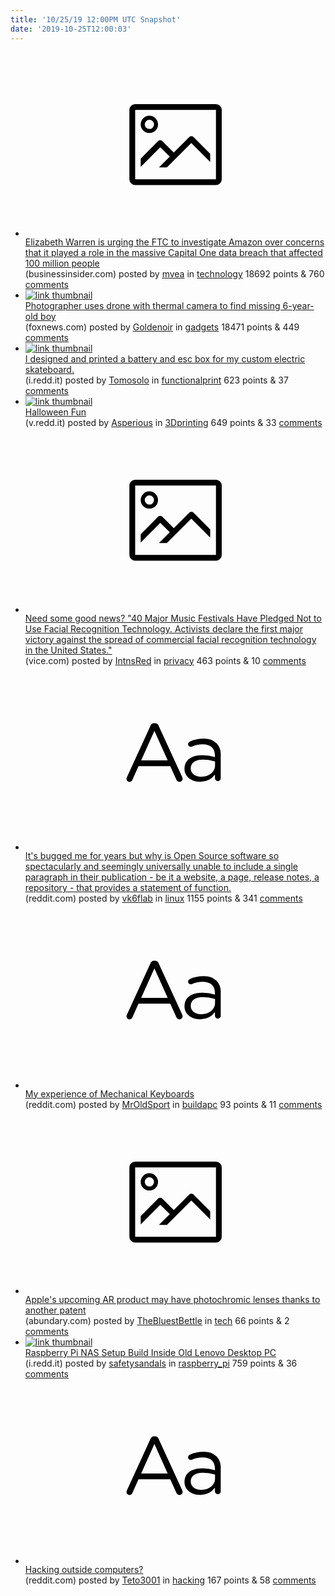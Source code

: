 ```yaml
---
title: '10/25/19 12:00PM UTC Snapshot'
date: '2019-10-25T12:00:03'
---
```

<ul>
<li><a href='https://www.businessinsider.com/senators-urge-ftc-investigate-amazon-over-capital-one-data-breach-2019-10'><svg version='1.1' viewBox='-34 -14 104 64' preserveAspectRatio='xMidYMid meet' xmlns='http://www.w3.org/2000/svg' xmlns:xlink='http://www.w3.org/1999/xlink'>
    <title>link thumbnail</title>
    <path d='M32,4H4A2,2,0,0,0,2,6V30a2,2,0,0,0,2,2H32a2,2,0,0,0,2-2V6A2,2,0,0,0,32,4ZM4,30V6H32V30Z'></path>
    <path d='M8.92,14a3,3,0,1,0-3-3A3,3,0,0,0,8.92,14Zm0-4.6A1.6,1.6,0,1,1,7.33,11,1.6,1.6,0,0,1,8.92,9.41Z'></path>
    <path d='M22.78,15.37l-5.4,5.4-4-4a1,1,0,0,0-1.41,0L5.92,22.9v2.83l6.79-6.79L16,22.18l-3.75,3.75H15l8.45-8.45L30,24V21.18l-5.81-5.81A1,1,0,0,0,22.78,15.37Z'></path>
</svg></a><div><div class='linkTitle'><a href='https://www.businessinsider.com/senators-urge-ftc-investigate-amazon-over-capital-one-data-breach-2019-10'>Elizabeth Warren is urging the FTC to investigate Amazon over concerns that it played a role in the massive Capital One data breach that affected 100 million people</a></div>(businessinsider.com) posted by <a href='https://www.reddit.com/user/mvea'>mvea</a> in <a href='https://www.reddit.com/r/technology'>technology</a> 18692 points & 760 <a href='https://www.reddit.com/r/technology/comments/dmlg06/elizabeth_warren_is_urging_the_ftc_to_investigate/'>comments</a></div></li>

<li><a href='https://www.foxnews.com/us/minnesota-boy-thermal-camera-drone'><img src='https://a.thumbs.redditmedia.com/yLuRffkuFzNdsfyMScBsHwVNT6uOHuWPoIynI0Flg10.jpg' alt='link thumbnail'></a><div><div class='linkTitle'><a href='https://www.foxnews.com/us/minnesota-boy-thermal-camera-drone'>Photographer uses drone with thermal camera to find missing 6-year-old boy</a></div>(foxnews.com) posted by <a href='https://www.reddit.com/user/Goldenoir'>Goldenoir</a> in <a href='https://www.reddit.com/r/gadgets'>gadgets</a> 18471 points & 449 <a href='https://www.reddit.com/r/gadgets/comments/dmj7vb/photographer_uses_drone_with_thermal_camera_to/'>comments</a></div></li>

<li><a href='https://i.redd.it/182sozlvkmu31.png'><img src='https://b.thumbs.redditmedia.com/XcAx9LP1G52pkOxqYu3PdJMiYYqV47Fw5UXzso47qTw.jpg' alt='link thumbnail'></a><div><div class='linkTitle'><a href='https://i.redd.it/182sozlvkmu31.png'>I designed and printed a battery and esc box for my custom electric skateboard.</a></div>(i.redd.it) posted by <a href='https://www.reddit.com/user/Tomosolo'>Tomosolo</a> in <a href='https://www.reddit.com/r/functionalprint'>functionalprint</a> 623 points & 37 <a href='https://www.reddit.com/r/functionalprint/comments/dmt07z/i_designed_and_printed_a_battery_and_esc_box_for/'>comments</a></div></li>

<li><a href='https://v.redd.it/lqjqsex94mu31'><img src='https://a.thumbs.redditmedia.com/RH1kEeIhD3jmdsHwi1kpgzdVOpCc6shMpml21pF67S8.jpg' alt='link thumbnail'></a><div><div class='linkTitle'><a href='https://v.redd.it/lqjqsex94mu31'>Halloween Fun</a></div>(v.redd.it) posted by <a href='https://www.reddit.com/user/Asperious'>Asperious</a> in <a href='https://www.reddit.com/r/3Dprinting'>3Dprinting</a> 649 points & 33 <a href='https://www.reddit.com/r/3Dprinting/comments/dms2ui/halloween_fun/'>comments</a></div></li>

<li><a href='https://www.vice.com/en_us/article/ywakpj/40-major-music-festivals-have-pledged-not-to-use-facial-recognition-technology'><svg version='1.1' viewBox='-34 -14 104 64' preserveAspectRatio='xMidYMid meet' xmlns='http://www.w3.org/2000/svg' xmlns:xlink='http://www.w3.org/1999/xlink'>
    <title>link thumbnail</title>
    <path d='M32,4H4A2,2,0,0,0,2,6V30a2,2,0,0,0,2,2H32a2,2,0,0,0,2-2V6A2,2,0,0,0,32,4ZM4,30V6H32V30Z'></path>
    <path d='M8.92,14a3,3,0,1,0-3-3A3,3,0,0,0,8.92,14Zm0-4.6A1.6,1.6,0,1,1,7.33,11,1.6,1.6,0,0,1,8.92,9.41Z'></path>
    <path d='M22.78,15.37l-5.4,5.4-4-4a1,1,0,0,0-1.41,0L5.92,22.9v2.83l6.79-6.79L16,22.18l-3.75,3.75H15l8.45-8.45L30,24V21.18l-5.81-5.81A1,1,0,0,0,22.78,15.37Z'></path>
</svg></a><div><div class='linkTitle'><a href='https://www.vice.com/en_us/article/ywakpj/40-major-music-festivals-have-pledged-not-to-use-facial-recognition-technology'>Need some good news? "40 Major Music Festivals Have Pledged Not to Use Facial Recognition Technology. Activists declare the first major victory against the spread of commercial facial recognition technology in the United States."</a></div>(vice.com) posted by <a href='https://www.reddit.com/user/IntnsRed'>IntnsRed</a> in <a href='https://www.reddit.com/r/privacy'>privacy</a> 463 points & 10 <a href='https://www.reddit.com/r/privacy/comments/dmrs4a/need_some_good_news_40_major_music_festivals_have/'>comments</a></div></li>

<li><a href='https://www.reddit.com/r/linux/comments/dmns9t/its_bugged_me_for_years_but_why_is_open_source/'><svg version='1.1' viewBox='-34 -12 104 64' preserveAspectRatio='xMidYMid slice' xmlns='http://www.w3.org/2000/svg' xmlns:xlink='http://www.w3.org/1999/xlink'>
    <title>text link thumbnail</title>
    <path d='M12.19,8.84a1.45,1.45,0,0,0-1.4-1h-.12a1.46,1.46,0,0,0-1.42,1L1.14,26.56a1.29,1.29,0,0,0-.14.59,1,1,0,0,0,1,1,1.12,1.12,0,0,0,1.08-.77l2.08-4.65h11l2.08,4.59a1.24,1.24,0,0,0,1.12.83,1.08,1.08,0,0,0,1.08-1.08,1.64,1.64,0,0,0-.14-.57ZM6.08,20.71l4.59-10.22,4.6,10.22Z'>
    </path>
    <path d='M32.24,14.78A6.35,6.35,0,0,0,27.6,13.2a11.36,11.36,0,0,0-4.7,1,1,1,0,0,0-.58.89,1,1,0,0,0,.94.92,1.23,1.23,0,0,0,.39-.08,8.87,8.87,0,0,1,3.72-.81c2.7,0,4.28,1.33,4.28,3.92v.5a15.29,15.29,0,0,0-4.42-.61c-3.64,0-6.14,1.61-6.14,4.64v.05c0,2.95,2.7,4.48,5.37,4.48a6.29,6.29,0,0,0,5.19-2.48V26.9a1,1,0,0,0,1,1,1,1,0,0,0,1-1.06V19A5.71,5.71,0,0,0,32.24,14.78Zm-.56,7.7c0,2.28-2.17,3.89-4.81,3.89-1.94,0-3.61-1.06-3.61-2.86v-.06c0-1.8,1.5-3,4.2-3a15.2,15.2,0,0,1,4.22.61Z'>
    </path>
</svg></a><div><div class='linkTitle'><a href='https://www.reddit.com/r/linux/comments/dmns9t/its_bugged_me_for_years_but_why_is_open_source/'>It's bugged me for years but why is Open Source software so spectacularly and seemingly universally unable to include a single paragraph in their publication - be it a website, a page, release notes, a repository - that provides a statement of function.</a></div>(reddit.com) posted by <a href='https://www.reddit.com/user/vk6flab'>vk6flab</a> in <a href='https://www.reddit.com/r/linux'>linux</a> 1155 points & 341 <a href='https://www.reddit.com/r/linux/comments/dmns9t/its_bugged_me_for_years_but_why_is_open_source/'>comments</a></div></li>

<li><a href='https://www.reddit.com/r/buildapc/comments/dmuyez/my_experience_of_mechanical_keyboards/'><svg version='1.1' viewBox='-34 -12 104 64' preserveAspectRatio='xMidYMid slice' xmlns='http://www.w3.org/2000/svg' xmlns:xlink='http://www.w3.org/1999/xlink'>
    <title>text link thumbnail</title>
    <path d='M12.19,8.84a1.45,1.45,0,0,0-1.4-1h-.12a1.46,1.46,0,0,0-1.42,1L1.14,26.56a1.29,1.29,0,0,0-.14.59,1,1,0,0,0,1,1,1.12,1.12,0,0,0,1.08-.77l2.08-4.65h11l2.08,4.59a1.24,1.24,0,0,0,1.12.83,1.08,1.08,0,0,0,1.08-1.08,1.64,1.64,0,0,0-.14-.57ZM6.08,20.71l4.59-10.22,4.6,10.22Z'>
    </path>
    <path d='M32.24,14.78A6.35,6.35,0,0,0,27.6,13.2a11.36,11.36,0,0,0-4.7,1,1,1,0,0,0-.58.89,1,1,0,0,0,.94.92,1.23,1.23,0,0,0,.39-.08,8.87,8.87,0,0,1,3.72-.81c2.7,0,4.28,1.33,4.28,3.92v.5a15.29,15.29,0,0,0-4.42-.61c-3.64,0-6.14,1.61-6.14,4.64v.05c0,2.95,2.7,4.48,5.37,4.48a6.29,6.29,0,0,0,5.19-2.48V26.9a1,1,0,0,0,1,1,1,1,0,0,0,1-1.06V19A5.71,5.71,0,0,0,32.24,14.78Zm-.56,7.7c0,2.28-2.17,3.89-4.81,3.89-1.94,0-3.61-1.06-3.61-2.86v-.06c0-1.8,1.5-3,4.2-3a15.2,15.2,0,0,1,4.22.61Z'>
    </path>
</svg></a><div><div class='linkTitle'><a href='https://www.reddit.com/r/buildapc/comments/dmuyez/my_experience_of_mechanical_keyboards/'>My experience of Mechanical Keyboards</a></div>(reddit.com) posted by <a href='https://www.reddit.com/user/MrOldSport'>MrOldSport</a> in <a href='https://www.reddit.com/r/buildapc'>buildapc</a> 93 points & 11 <a href='https://www.reddit.com/r/buildapc/comments/dmuyez/my_experience_of_mechanical_keyboards/'>comments</a></div></li>

<li><a href='https://abundary.com/apple-ar-glasses-photochromatic-lenses/?utm_source=reddit'><svg version='1.1' viewBox='-34 -14 104 64' preserveAspectRatio='xMidYMid meet' xmlns='http://www.w3.org/2000/svg' xmlns:xlink='http://www.w3.org/1999/xlink'>
    <title>link thumbnail</title>
    <path d='M32,4H4A2,2,0,0,0,2,6V30a2,2,0,0,0,2,2H32a2,2,0,0,0,2-2V6A2,2,0,0,0,32,4ZM4,30V6H32V30Z'></path>
    <path d='M8.92,14a3,3,0,1,0-3-3A3,3,0,0,0,8.92,14Zm0-4.6A1.6,1.6,0,1,1,7.33,11,1.6,1.6,0,0,1,8.92,9.41Z'></path>
    <path d='M22.78,15.37l-5.4,5.4-4-4a1,1,0,0,0-1.41,0L5.92,22.9v2.83l6.79-6.79L16,22.18l-3.75,3.75H15l8.45-8.45L30,24V21.18l-5.81-5.81A1,1,0,0,0,22.78,15.37Z'></path>
</svg></a><div><div class='linkTitle'><a href='https://abundary.com/apple-ar-glasses-photochromatic-lenses/?utm_source=reddit'>Apple's upcoming AR product may have photochromic lenses thanks to another patent</a></div>(abundary.com) posted by <a href='https://www.reddit.com/user/TheBluestBettle'>TheBluestBettle</a> in <a href='https://www.reddit.com/r/tech'>tech</a> 66 points & 2 <a href='https://www.reddit.com/r/tech/comments/dmvaaq/apples_upcoming_ar_product_may_have_photochromic/'>comments</a></div></li>

<li><a href='https://i.redd.it/7g5eix3zuju31.jpg'><img src='https://b.thumbs.redditmedia.com/lN0tnyVTrR7oOOIxLX6t-FkWCWjWkzXU0W1KVswr__I.jpg' alt='link thumbnail'></a><div><div class='linkTitle'><a href='https://i.redd.it/7g5eix3zuju31.jpg'>Raspberry Pi NAS Setup Build Inside Old Lenovo Desktop PC</a></div>(i.redd.it) posted by <a href='https://www.reddit.com/user/safetysandals'>safetysandals</a> in <a href='https://www.reddit.com/r/raspberry_pi'>raspberry_pi</a> 759 points & 36 <a href='https://www.reddit.com/r/raspberry_pi/comments/dmmdb0/raspberry_pi_nas_setup_build_inside_old_lenovo/'>comments</a></div></li>

<li><a href='https://www.reddit.com/r/hacking/comments/dms67p/hacking_outside_computers/'><svg version='1.1' viewBox='-34 -12 104 64' preserveAspectRatio='xMidYMid slice' xmlns='http://www.w3.org/2000/svg' xmlns:xlink='http://www.w3.org/1999/xlink'>
    <title>text link thumbnail</title>
    <path d='M12.19,8.84a1.45,1.45,0,0,0-1.4-1h-.12a1.46,1.46,0,0,0-1.42,1L1.14,26.56a1.29,1.29,0,0,0-.14.59,1,1,0,0,0,1,1,1.12,1.12,0,0,0,1.08-.77l2.08-4.65h11l2.08,4.59a1.24,1.24,0,0,0,1.12.83,1.08,1.08,0,0,0,1.08-1.08,1.64,1.64,0,0,0-.14-.57ZM6.08,20.71l4.59-10.22,4.6,10.22Z'>
    </path>
    <path d='M32.24,14.78A6.35,6.35,0,0,0,27.6,13.2a11.36,11.36,0,0,0-4.7,1,1,1,0,0,0-.58.89,1,1,0,0,0,.94.92,1.23,1.23,0,0,0,.39-.08,8.87,8.87,0,0,1,3.72-.81c2.7,0,4.28,1.33,4.28,3.92v.5a15.29,15.29,0,0,0-4.42-.61c-3.64,0-6.14,1.61-6.14,4.64v.05c0,2.95,2.7,4.48,5.37,4.48a6.29,6.29,0,0,0,5.19-2.48V26.9a1,1,0,0,0,1,1,1,1,0,0,0,1-1.06V19A5.71,5.71,0,0,0,32.24,14.78Zm-.56,7.7c0,2.28-2.17,3.89-4.81,3.89-1.94,0-3.61-1.06-3.61-2.86v-.06c0-1.8,1.5-3,4.2-3a15.2,15.2,0,0,1,4.22.61Z'>
    </path>
</svg></a><div><div class='linkTitle'><a href='https://www.reddit.com/r/hacking/comments/dms67p/hacking_outside_computers/'>Hacking outside computers?</a></div>(reddit.com) posted by <a href='https://www.reddit.com/user/Teto3001'>Teto3001</a> in <a href='https://www.reddit.com/r/hacking'>hacking</a> 167 points & 58 <a href='https://www.reddit.com/r/hacking/comments/dms67p/hacking_outside_computers/'>comments</a></div></li>

</ul>
